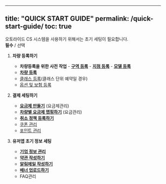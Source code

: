 
---
title: "QUICK START GUIDE"
permalink: /quick-start-guide/
toc: true
---

오토라이드 CS 시스템을 사용하기 위해서는 초기 세팅이 필요합니다.  
**필수** / 선택


1.  **차량 등록하기**  
	- **차량등록을 위한 사전 작업**
				- **[구역 등록]([https://otoride.github.io/OTORIDE3.0_Manual_Ko/registerVehicle/#%EA%B5%AC%EC%97%AD%EC%9D%84--%EB%93%B1%EB%A1%9D%ED%95%98%EB%8A%94--%EB%B0%A9%EB%B2%95](https://otoride.github.io/OTORIDE3.0_Manual_Ko/registerVehicle/#%EA%B5%AC%EC%97%AD%EC%9D%84--%EB%93%B1%EB%A1%9D%ED%95%98%EB%8A%94--%EB%B0%A9%EB%B2%95))**
				- **[지점 등록]([https://otoride.github.io/OTORIDE3.0_Manual_Ko/registerVehicle/#%EC%A7%80%EC%A0%90%EC%9D%84--%EB%93%B1%EB%A1%9D%ED%95%98%EB%8A%94--%EB%B0%A9%EB%B2%95](https://otoride.github.io/OTORIDE3.0_Manual_Ko/registerVehicle/#%EC%A7%80%EC%A0%90%EC%9D%84--%EB%93%B1%EB%A1%9D%ED%95%98%EB%8A%94--%EB%B0%A9%EB%B2%95))**
				- **[모델 등록](https://otoride.github.io/OTORIDE3.0_Manual_Ko/registerVehicle/#%EC%B0%A8%EB%9F%89%EC%9D%98--%EB%AA%A8%EB%8D%B8%EC%9D%84--%EB%93%B1%EB%A1%9D%ED%95%98%EB%8A%94--%EB%B0%A9%EB%B2%95)**
	-  **[차량 등록](https://otoride.github.io/OTORIDE3.0_Manual_Ko/registerVehicle/#%EC%8B%A0%EA%B7%9C-%EC%B0%A8%EB%9F%89%EC%9D%84-%EB%93%B1%EB%A1%9D%ED%95%98%EB%8A%94-%EB%B0%A9%EB%B2%95)**
	- [클래스 등록](https://otoride.github.io/OTORIDE3.0_Manual_Ko/registerVehicle/#%ED%81%B4%EB%9E%98%EC%8A%A4%EB%A5%BC--%EB%93%B1%EB%A1%9D%ED%95%98%EB%8A%94--%EB%B0%A9%EB%B2%95)(클래스 단위 예약일 경우)
	- [옵션 및 보험 등록](https://otoride.github.io/OTORIDE3.0_Manual_Ko/registerVehicle/#%EC%98%B5%EC%85%98%EC%9D%84--%EB%93%B1%EB%A1%9D%ED%95%98%EB%8A%94--%EB%B0%A9%EB%B2%95)

2.  **결제 세팅하기**
    -  **[요금제 만들기](https://otoride.github.io/OTORIDE3.0_Manual_Ko/payment/#%EC%9A%94%EA%B8%88%EC%A0%9C%EB%A5%BC--%EB%93%B1%EB%A1%9D%ED%95%98%EB%8A%94--%EB%B0%A9%EB%B2%95)** (요금제관리)
    -  **[차량별 요금제 맵핑하기](https://otoride.github.io/OTORIDE3.0_Manual_Ko/payment/#%EC%9A%94%EA%B8%88%EC%A0%9C%EB%A5%BC--%EC%B0%A8%EB%9F%89%EC%97%90--%EB%A7%B5%ED%95%91%ED%95%98%EB%8A%94--%EB%B0%A9%EB%B2%95)** (요금관리)
    -  **[취소 정책 등록하기](https://otoride.github.io/OTORIDE3.0_Manual_Ko/payment/#%EC%B7%A8%EC%86%8C--%EC%A0%95%EC%B1%85%EC%9D%84--%EB%93%B1%EB%A1%9D%ED%95%98%EB%8A%94--%EB%B0%A9%EB%B2%95)**
    -  [쿠폰 관리](https://otoride.github.io/OTORIDE3.0_Manual_Ko/payment/#%EC%BF%A0%ED%8F%B0%EA%B4%80%EB%A6%AC)
    -  [포인트 관리](https://otoride.github.io/OTORIDE3.0_Manual_Ko/payment/#%ED%8F%AC%EC%9D%B8%ED%8A%B8%EA%B4%80%EB%A6%AC)

3.  **유저앱 초기 정보 세팅**
	-   **[기업 정보 관리](https://otoride.github.io/OTORIDE3.0_Manual_Ko/SetInfo/#%EA%B8%B0%EC%97%85%EC%A0%95%EB%B3%B4%EA%B4%80%EB%A6%AC)**
	-  **[약관 작성하기](https://otoride.github.io/OTORIDE3.0_Manual_Ko/SetInfo/#%EC%95%BD%EA%B4%80%EA%B4%80%EB%A6%AC)**
	- **[알림메일 작성하기](https://otoride.github.io/OTORIDE3.0_Manual_Ko/SetInfo/#%EC%95%8C%EB%A6%BC%EB%A9%94%EC%9D%BC--%EA%B4%80%EB%A6%AC)**
	-   **[배너 업로드하기](https://otoride.github.io/OTORIDE3.0_Manual_Ko/SetInfo/#%EB%B0%B0%EB%84%88--%EA%B4%80%EB%A6%AC)**
	- FAQ관리